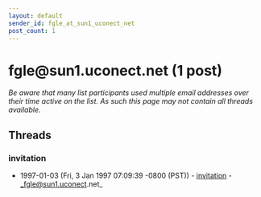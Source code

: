 ```yaml
---
layout: default
sender_id: fgle_at_sun1_uconect_net
post_count: 1
---
```


# fgle<span>@</span>sun1.uconect.net (1 post)

_Be aware that many list participants used multiple email addresses over their time active on the list. As such this page may not contain all threads available._

## Threads

### invitation
+ 1997-01-03 (Fri, 3 Jan 1997 07:09:39 -0800 (PST)) - [invitation](/archive/1997/01/fdb392b89087ae0c47860fe6d8090009bef1d1222b3e555aa5f6f48a1641b614) - _fgle@sun1.uconect.net_

